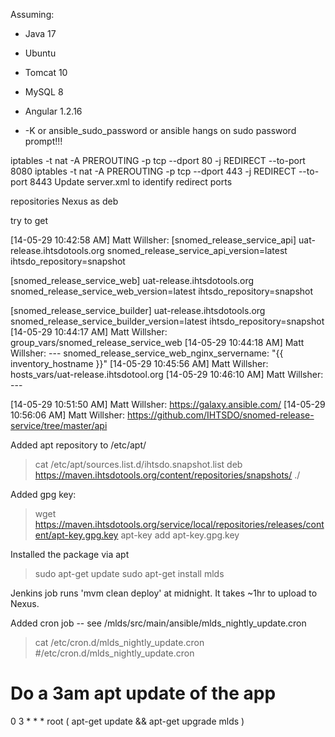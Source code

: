 Assuming:

- Java 17
- Ubuntu
- Tomcat 10
- MySQL 8
- Angular 1.2.16

- -K or ansible_sudo_password or ansible hangs on sudo password prompt!!!

iptables -t nat -A PREROUTING -p tcp --dport 80 -j REDIRECT --to-port 8080
iptables -t nat -A PREROUTING -p tcp --dport 443 -j REDIRECT --to-port 8443
Update server.xml to identify redirect ports

repositories
Nexus as deb

try to get 

[14-05-29 10:42:58 AM] Matt Willsher: [snomed_release_service_api]
uat-release.ihtsdotools.org snomed_release_service_api_version=latest ihtsdo_repository=snapshot

[snomed_release_service_web]
uat-release.ihtsdotools.org snomed_release_service_web_version=latest ihtsdo_repository=snapshot

[snomed_release_service_builder]
uat-release.ihtsdotools.org snomed_release_service_builder_version=latest ihtsdo_repository=snapshot
[14-05-29 10:44:17 AM] Matt Willsher: group_vars/snomed_release_service_web
[14-05-29 10:44:18 AM] Matt Willsher: ---
snomed_release_service_web_nginx_servername: "{{ inventory_hostname }}"
[14-05-29 10:45:56 AM] Matt Willsher: hosts_vars/uat-release.ihtsdotool.org
[14-05-29 10:46:10 AM] Matt Willsher: ---

[//]: # (snomed_release_service_api_aws_privateKey: poiewfjowiefjwe)
[//]: # ([14-05-29 10:46:15 AM] Matt Willsher: snomed_release_servic e_api_aws_key: foiwjefjwef)
[14-05-29 10:51:50 AM] Matt Willsher: https://galaxy.ansible.com/
[14-05-29 10:56:06 AM] Matt Willsher: https://github.com/IHTSDO/snomed-release-service/tree/master/api


Added apt repository to /etc/apt/
> cat /etc/apt/sources.list.d/ihtsdo.snapshot.list 
deb https://maven.ihtsdotools.org/content/repositories/snapshots/ ./

Added gpg key:
> wget https://maven.ihtsdotools.org/service/local/repositories/releases/content/apt-key.gpg.key
> apt-key add apt-key.gpg.key 

Installed the package via apt
> sudo apt-get update
> sudo apt-get install mlds

Jenkins job runs 'mvm clean deploy' at midnight.  It takes ~1hr to upload to Nexus.

Added cron job -- see /mlds/src/main/ansible/mlds_nightly_update.cron
> cat /etc/cron.d/mlds_nightly_update.cron 
#/etc/cron.d/mlds_nightly_update.cron
# Do a 3am apt update of the app
0 3 * * * root ( apt-get update && apt-get upgrade mlds )
